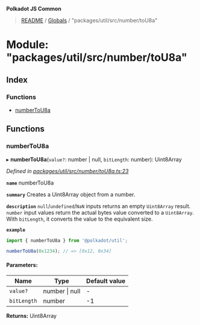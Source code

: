 **Polkadot JS Common**

> [README](../README.md) / [Globals](../globals.md) / "packages/util/src/number/toU8a"

# Module: "packages/util/src/number/toU8a"

## Index

### Functions

* [numberToU8a](_packages_util_src_number_tou8a_.md#numbertou8a)

## Functions

### numberToU8a

▸ **numberToU8a**(`value?`: number \| null, `bitLength`: number): Uint8Array

*Defined in [packages/util/src/number/toU8a.ts:23](https://github.com/polkadot-js/common/blob/975103fd/packages/util/src/number/toU8a.ts#L23)*

**`name`** numberToU8a

**`summary`** Creates a Uint8Array object from a number.

**`description`** 
`null`/`undefined`/`NaN` inputs returns an empty `Uint8Array` result. `number` input values return the actual bytes value converted to a `Uint8Array`. With `bitLength`, it converts the value to the equivalent size.

**`example`** 
<BR>

```javascript
import { numberToU8a } from '@polkadot/util';

numberToU8a(0x1234); // => [0x12, 0x34]
```

#### Parameters:

Name | Type | Default value |
------ | ------ | ------ |
`value?` | number \| null | - |
`bitLength` | number | -1 |

**Returns:** Uint8Array
